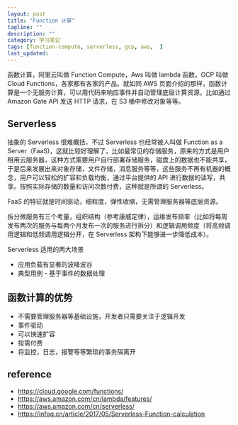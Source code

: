 ```yaml
---
layout: post
title: "Function 计算"
tagline: ""
description: ""
category: 学习笔记
tags: [function-compute, serverless, gcp, aws,  ]
last_updated:
---
```


函数计算，阿里云叫做 Function Compute，Aws 叫做 lambda 函数，GCP 叫做 Cloud Functions，各家都有各家的产品。就如同 AWS 页面介绍的那样，函数计算是一个无服务计算，可以用代码来响应事件并自动管理底层计算资源，比如通过 Amazon Gate API 发送 HTTP 请求，在 S3 桶中修改对象等等。


## Serverless
抽象的 Serverless 很难概括，不过 Serverless 也经常被人叫做 Function as a Server（FaaS)，这就比较好理解了，比如最常见的存储服务，原来的方式是用户租用云服务器，这种方式需要用户自行部署存储服务，磁盘上的数据也不能共享，于是后来发展出来对象存储，文件存储，消息服务等等，这些服务不再有机器的概念，用户可以轻松的扩容和负载均衡，通过平台提供的 API 进行数据的读写，共享。按照实际存储的数量和访问次数付费，这种就是所谓的 Serverless。

FaaS 的特征就是时间驱动，细粒度，弹性收缩，无需管理服务器等底层资源。

拆分微服务有三个考量，组织结构（参考康威定律），运维发布频率（比如将每周发布两次的服务与每两个月发布一次的服务进行拆分）和逻辑调用频度（将高频调用逻辑和低频调用逻辑分开，在 Serverless 架构下能够进一步降低成本）。

Serverless 适用的两大场景

- 应用负载有显著的波峰波谷
- 典型用例 - 基于事件的数据处理

## 函数计算的优势

- 不需要管理服务器等基础设施，开发者只需要关注于逻辑开发
- 事件驱动
- 可以快速扩容
- 按需付费
- 将监控，日志，报警等等繁琐的事务隔离开

## reference

- <https://cloud.google.com/functions/>
- <https://aws.amazon.com/cn/lambda/features/>
- <https://aws.amazon.com/cn/serverless/>
- <https://infoq.cn/article/2017/05/Serverless-Function-calculation>
